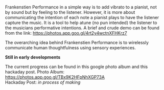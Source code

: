 Frankenstien Performance in a simple way is to add vibrato to a pianist, not by sound but by feeling to the listener. However, it is more about communicating the intention of each note a pianist plays to have the listener capture the music. It is a tool to help atune (no pun intended) the listener to the musicians performative intentions. A brief and crude demo can be found from the link: https://photos.app.goo.gl/4rt2y4wctnXFHKrz7 

The overarching idea behind Frankenstien Performance is to wirelessly communicate human thoughtfulness using sensory experiences.   

**Still in early developments**

The current progress can be found in this google photo album and this hackaday post. 
Photo Album: https://photos.app.goo.gl/TBx9K2HFpNhXGP73A                                                                                                                        
Hackaday Post: *in process of making*
